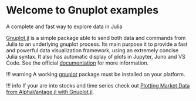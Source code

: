 # Welcome to Gnuplot examples
A complete and fast way to explore data in Julia

[Gnuplot.jl](https://github.com/gcalderone/Gnuplot.jl) is a simple package able to send both data and commands from Julia to an underlying gnuplot process. Its main purpose it to provide a fast and powerful data visualization framework, using an extremely concise Julia syntax. It also has automatic display of plots in Jupyter, Juno and VS Code. See the official [documentation](https://gcalderone.github.io/Gnuplot.jl/v1.4.1/) for more information.

!!! warning
    A working [gnuplot](http://gnuplot.sourceforge.net) package must be installed on your platform.

!!! info
    If your are into stocks and time series check out [Plotting Market Data from AlphaVantage.jl with Gnuplot.jl](https://nextjournal.com/lazarus/plotting-market-data-from-alphavantagejl-with-gnuplotjl).